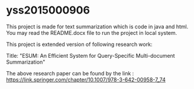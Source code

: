 # yss2015000906

This project is made for text summarization which is code in java and html. You may read the README.docx file to run the project in local system.

This project is extended version of following research work:

Title: "ESUM: An Efficient System for Query-Specific Multi-document Summarization" 

The above research paper can be found by the link : https://link.springer.com/chapter/10.1007/978-3-642-00958-7_74

